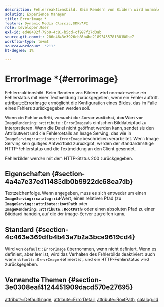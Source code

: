 ```yaml
---
description: Fehlerreaktionsbild. Beim Rendern von Bildern wird normalerweise ein Fehlerstatus mit einer Textmeldung zurückgegeben, wenn ein Fehler auftritt. Attribut ErrorImage ermöglicht die Konfiguration eines Bildes, das im Falle eines Fehlers zurückgegeben werden soll.
solution: Experience Manager
title: ErrorImage *
feature: Dynamic Media Classic,SDK/API
role: Developer,User
exl-id: ed48482f-79b0-4c81-b5cd-cf997f27d3ab
source-git-commit: 206e4643e3926cb85b4be2189743578f88180be7
workflow-type: tm+mt
source-wordcount: '211'
ht-degree: 1%

---
```


# ErrorImage *{#errorimage}

Fehlerreaktionsbild. Beim Rendern von Bildern wird normalerweise ein Fehlerstatus mit einer Textmeldung zurückgegeben, wenn ein Fehler auftritt. attribute::ErrorImage ermöglicht die Konfiguration eines Bildes, das im Falle eines Fehlers zurückgegeben werden soll.

Wenn ein Fehler auftritt, versucht der Server zunächst, den Wert von `ImageRendering::attribute::ErrorImage`als einfachen Bilddateipfad zu interpretieren. Wenn die Datei nicht geöffnet werden kann, sendet sie den Attributwert und die Fehlerdetails an Image Serving, das wie in `ImageServing::attribute::ErrorImage` beschrieben verarbeitet. Wenn Image Serving kein gültiges Antwortbild zurückgibt, werden der standardmäßige HTTP-Fehlerstatus und die Textmeldung an den Client gesendet.

Fehlerbilder werden mit dem HTTP-Status 200 zurückgegeben.

## Eigenschaften {#section-4a4a7e37ed11483db0b9922dc68ea7db}

Textzeichenfolge. Wenn angegeben, muss es sich entweder um einen **`ImageServing::catalog::id`**-Wert, einen relativen Pfad (zu **`ImageServing::attribute::RootPath`** oder **`ImageRendering::attribute::RootPath`**) oder einen absoluten Pfad zu einer Bilddatei handeln, auf die der Image-Server zugreifen kann.

## Standard {#section-4c463e369dfb4b43a7b2a3bce9619dd4}

Wird von `default::ErrorImage` übernommen, wenn nicht definiert. Wenn es definiert, aber leer ist, wird das Verhalten des Fehlerbilds deaktiviert, auch wenn `default::ErrorImage` definiert ist, und ein HTTP-Fehlerstatus wird zurückgegeben.

## Verwandte Themen {#section-3e0308eaf4124451909dacd570e27695}

[attribute::DefaultImage](../../../../../ir-api/material-cat/image-rendering-api-ref/c-ir-material-catalog/c-ir-attributes-reference/r-ir-defaultpix.md#reference-102c98f9b5d24d2aaaeb756653fb0e6f),  [attribute::ErrorDetail](../../../../../ir-api/material-cat/image-rendering-api-ref/c-ir-material-catalog/c-ir-attributes-reference/r-ir-errordetail.md#reference-123b56eed6cf49cea6e0490672b7c53b),  [attribute::RootPath](../../../../../ir-api/material-cat/image-rendering-api-ref/c-ir-material-catalog/c-ir-attributes-reference/r-ir-rootpath.md#reference-a4d7c96b62e14fcbad1740c702f160f3),  [catalog::Id](../../../../../ir-api/material-cat/image-rendering-api-ref/c-ir-material-catalog/c-ir-material-data-reference/r-ir-id.md#reference-cba2a53a952e403fb57a4e8569f9cf85)
